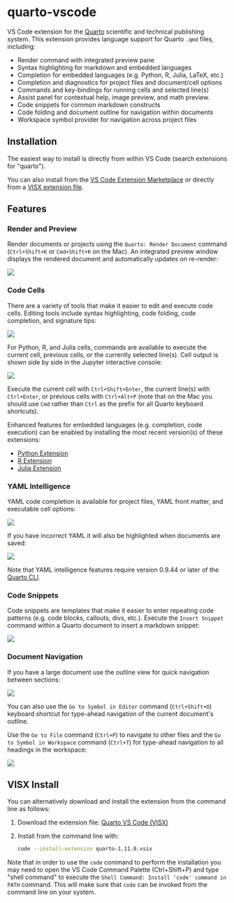 # quarto-vscode

VS Code extension for the [Quarto](https://quarto.org) scientific and technical publishing system. This extension provides language support for Quarto `.qmd` files, including:

- Render command with integrated preview pane
- Syntax highlighting for markdown and embedded languages
- Completion for embedded languages (e.g. Python, R, Julia, LaTeX, etc.)
- Completion and diagnostics for project files and document/cell options
- Commands and key-bindings for running cells and selected line(s)
- Assist panel for contextual help, image preview, and math preview.
- Code snippets for common markdown constructs
- Code folding and document outline for navigation within documents
- Workspace symbol provider for navigation across project files

## Installation

The easiest way to install is directly from within VS Code (search extensions for "quarto").

You can also install from the [VS Code Extension Marketplace](https://marketplace.visualstudio.com/items?itemName=quarto.quarto) or directly from a [VISX extension file](#visx-install).

## Features

### Render and Preview

Render documents or projects using the `Quarto: Render Document` command (`Ctrl+Shift+K` or `Cmd+Shift+K` on the Mac). An integrated preview window displays the rendered document and automatically updates on re-render:

![](https://quarto.org/docs/tools/images/vscode-render.png)

### Code Cells

There are a variety of tools that make it easier to edit and execute code cells. Editing tools include syntax highlighting, code folding, code completion, and signature tips:

![](https://quarto.org/docs/tools/images/vscode-code-cell.png)

For Python, R, and Julia cells, commands are available to execute the current cell, previous cells, or the currently selected line(s). Cell output is shown side by side in the Jupyter interactive console:

![](https://quarto.org/docs/tools/images/vscode-execute-cell.png)

Execute the current cell with `Ctrl+Shift+Enter`, the current line(s) with `Ctrl+Enter`, or previous cells with `Ctrl+Alt+P` (note that on the Mac you should use `Cmd` rather than `Ctrl` as the prefix for all Quarto keyboard shortcuts).

Enhanced features for embedded languages (e.g. completion, code execution) can be enabled by installing the most recent version(s) of these extensions:

- [Python Extension](https://marketplace.visualstudio.com/items?itemName=ms-python.python)
- [R Extension](https://marketplace.visualstudio.com/items?itemName=Ikuyadeu.r)
- [Julia Extension](https://marketplace.visualstudio.com/items?itemName=julialang.language-julia)

### YAML Intelligence

YAML code completion is available for project files, YAML front matter, and executable cell options:

![](https://quarto.org/docs/tools/images/vscode-yaml-completion.png)

If you have incorrect YAML it will also be highlighted when documents are saved:

![](https://quarto.org/docs/tools/images/vscode-yaml-diagnostics.png)

Note that YAML intelligence features require version 0.9.44 or later of the [Quarto CLI](https://github.com/quarto-dev/quarto-cli/releases/latest).

### Code Snippets

Code snippets are templates that make it easier to enter repeating code patterns (e.g. code blocks, callouts, divs, etc.). Execute the `Insert Snippet` command within a Quarto document to insert a markdown snippet:

![](https://quarto.org/docs/tools/images/vscode-snippets.png)

### Document Navigation

If you have a large document use the outline view for quick navigation between sections:

![](https://quarto.org/docs/tools/images/vscode-outline.png)

You can also use the `Go to Symbol in Editor` command (`Ctrl+Shift+O`) keyboard shortcut for type-ahead navigation of the current document's outline.

Use the `Go to File` command (`Ctrl+P`) to navigate to other files and the `Go to Symbol in Workspace` command (`Ctrl+T`) for type-ahead navigation to all headings in the workspace:

![](https://quarto.org/docs/tools/images/vscode-workspace-symbols.png)

## VISX Install

You can alternatively download and install the extension from the command line as follows:

1.  Download the extension file: [Quarto VS Code (VISX)](https://github.com/quarto-dev/quarto-vscode/raw/main/visx/quarto-1.11.0.vsix)

2.  Install from the command line with:

    ```bash
    code --install-extension quarto-1.11.0.vsix
    ```

Note that in order to use the `code` command to perform the installation you may need to open the VS Code Command Palette (Ctrl+Shift+P) and type "shell command" to execute the `Shell Command: Install 'code' command in PATH` command. This will make sure that `code` can be invoked from the command line on your system.
